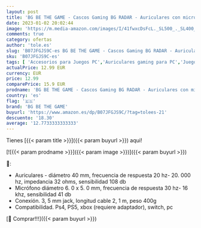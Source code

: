 ```yaml
---
layout: post
title: 'BG BE THE GAME - Cascos Gaming BG RADAR - Auriculares con microfono  Sonido stereo  Altavoces 40mm  Diadema Ajustable  Micro abatible  USB  Compatible PC  PS4  PS5  XBONE ONE  Nintendo Switch  Negro'
date: 2023-01-02 20:02:44
image: 'https://m.media-amazon.com/images/I/41fwxcDsFcL._SL500_._SL400_.jpg'
comments: true
category: ofertas
author: 'tole.es'
slug: 'B07JFGJS9C-es BG BE THE GAME - Cascos Gaming BG RADAR - Auriculares con...'
sku: 'B07JFGJS9C-es'
tags: [ 'Accesorios para Juegos PC','Auriculares gaming para PC','Juegos y Accesorios para PC','Videojuegos','bg be the game','nintendo','ps4','ps5','🇪🇸', ]
actualPrice: 12.99 EUR
currency: EUR
price: 12.99
comparePrice: 15.9 EUR
prodname: 'BG BE THE GAME - Cascos Gaming BG RADAR - Auriculares con microfono  Sonido stereo  Altavoces 40mm  Diadema Ajustable  Micro abatible  USB  Compatible PC  PS4  PS5  XBONE ONE  Nintendo Switch  Negro'
country: 'es'
flag: '🇪🇸'
brand: 'BG BE THE GAME'
buyurl: 'https://www.amazon.es/dp/B07JFGJS9C/?tag=tolees-21'
descuento: '18.30'
average: '12.7733333333333'
---
```


Tienes [{{< param title >}}]({{< param buyurl >}}) aqui!

[![{{< param prodname >}}]({{< param image >}})]({{< param buyurl >}})

🔎:

- Auriculares - diámetro 40 mm, frecuencia de respuesta 20 hz- 20. 000 hz, impedancia 32 ohms, sensibilidad 108 db
- Micrófono diámetro 6. 0 x 5. 0 mm, frecuencia de respuesta 30 hz- 16 khz, sensibilidad 41 db
- Conexión. 3, 5 mm jack, longitud cable 2, 1 m, peso 400g
- Compatibilidad. Ps4, PS5, xbox (requiere adaptador), switch, pc

[🛒 Comprar!!!]({{< param buyurl >}})
